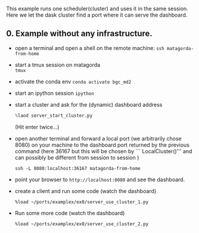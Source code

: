This example runs one scheduler(cluster) and uses it in the same session. 
Here we let the dask cluster find a port where it can serve the dashboard.

## 0. Example without any infrastructure.
* open a terminal and open a shell on the remote machine:
  ```ssh matagorda-from-home```
* start a tmux session on matagorda  
  ``` tmux ```
* activate the conda env
  `conda activate bgc_md2`
* start an ipython session
  ```ipython```
* start a cluster and ask for the (dynamic) dashboard address
  ```python
  %laod server_start_cluster.py
  ```
  (Hit enter twice...)
* open another terminal
  and forward a local port (we arbitrarily chose 8080)  on your machine to the dashboard port returned by  the previous command (here 36167 but this will be chosen by ``` LocalCluster()''' and can possibly be different from session to session  )
  ```
  ssh -L 8080:localhost:36167 matagorda-from-home
  ```
* point your browser to `http://localhost:8080` and see the dashboard.

* create a client and run some code (watch the dashboard)
  ```ipython
  %load ~/ports/examplex/ex0/server_use_cluster_1.py
  ```
* Run some more code (watch the dashboard)
  ```ipython
  %load ~/ports/examplex/ex0/server_use_cluster_2.py
  ```
